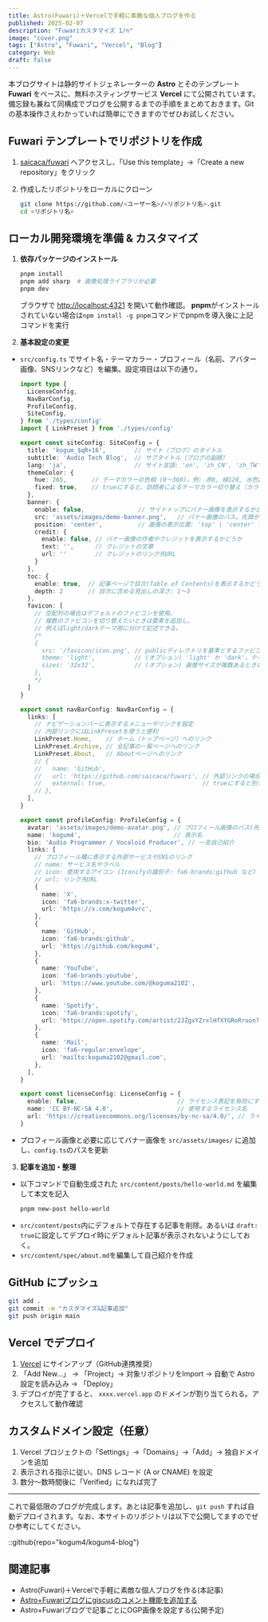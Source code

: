 ```yaml
---
title: Astro(Fuwari)＋Vercelで手軽に素敵な個人ブログを作る
published: 2025-02-07
description: "Fuwariカスタマイズ 1/n"
image: "cover.png"
tags: ["Astro", "Fuwari", "Vercel", "Blog"]
category: Web
draft: false
---
```


本ブログサイトは静的サイトジェネレーターの **Astro** とそのテンプレート **Fuwari** をベースに、無料ホスティングサービス **Vercel** にて公開されています。備忘録も兼ねて同構成でブログを公開するまでの手順をまとめておきます。Gitの基本操作さえわかっていれば簡単にできますのでぜひお試しください。

## Fuwari テンプレートでリポジトリを作成

1. [saicaca/fuwari](https://github.com/saicaca/fuwari) へアクセスし、「Use this template」→「Create a new repository」をクリック

2. 作成したリポジトリをローカルにクローン
   ```bash
   git clone https://github.com/<ユーザー名>/<リポジトリ名>.git
   cd <リポジトリ名>
   ```

## ローカル開発環境を準備 & カスタマイズ

1. **依存パッケージのインストール**  
   ```bash
   pnpm install
   pnpm add sharp  # 画像処理ライブラリが必要
   pnpm dev
   ```
   ブラウザで [http://localhost:4321](http://localhost:4321) を開いて動作確認。 **pnpm**がインストールされていない場合は`npm install -g pnpm`コマンドでpnpmを導入後に上記コマンドを実行

2. **基本設定の変更**  
  - `src/config.ts` でサイト名・テーマカラー・プロフィール（名前、アバター画像、SNSリンクなど）を編集。設定項目は以下の通り。 

    ```typescript
    import type {
      LicenseConfig,
      NavBarConfig,
      ProfileConfig,
      SiteConfig,
    } from './types/config'
    import { LinkPreset } from './types/config'

    export const siteConfig: SiteConfig = {
      title: 'kogum_$qR+16',        // サイト（ブログ）のタイトル
      subtitle: 'Audio Tech Blog',  // サブタイトル（ブログの副題）
      lang: 'ja',                   // サイト言語: 'en', 'zh_CN', 'zh_TW', 'ja', 'ko', 'es', 'th' など
      themeColor: {
        hue: 265,       // テーマカラーの色相 (0〜360)。例: 赤0, 緑120, 水色200, ピンク345 等
        fixed: true,    // trueにすると、訪問者によるテーマカラー切り替え（カラーピッカー）を隠す
      },
      banner: {
        enable: false,               // サイトトップにバナー画像を表示するかどうか
        src: 'assets/images/demo-banner.png',   // バナー画像のパス。先頭が'/'ならpublic直下、そうでなければsrc/assets内
        position: 'center',          // 画像の表示位置: 'top' | 'center' | 'bottom'
        credit: {
          enable: false, // バナー画像の作者やクレジットを表示するかどうか
          text: '',      // クレジットの文章
          url: ''        // クレジットのリンク先URL
        }
      },
      toc: {
        enable: true,  // 記事ページで目次(Table of Contents)を表示するかどうか
        depth: 2       // 目次に含める見出しの深さ: 1〜3
      },
      favicon: [
        // 空配列の場合はデフォルトのファビコンを使用。
        // 複数のファビコンを切り替えたいときは要素を追加し、
        // 例えばlight/darkテーマ用に分けて記述できる。
        /*
        {
          src: '/favicon/icon.png', // publicディレクトリを基準とするファビコンのパス
          theme: 'light',           // (オプション) 'light' か 'dark'。テーマ別ファビコンがある場合に設定
          sizes: '32x32',           // (オプション) 画像サイズが複数あるときに指定
        },
        */
      ]
    }

    export const navBarConfig: NavBarConfig = {
      links: [
        // ナビゲーションバーに表示するメニューやリンクを設定
        // 内部リンクにはLinkPresetを使うと便利
        LinkPreset.Home,    // ホーム（トップページ）へのリンク
        LinkPreset.Archive, // 全記事の一覧ページへのリンク
        LinkPreset.About,   // Aboutページへのリンク
        // {
        //   name: 'GitHub',
        //   url: 'https://github.com/saicaca/fuwari', // 外部リンクの場合
        //   external: true,                           // trueにすると別タブで開き、外部リンクアイコンを表示
        // },
      ],
    }

    export const profileConfig: ProfileConfig = {
      avatar: 'assets/images/demo-avatar.png', // プロフィール画像のパス(先頭'/'なしはsrc/assets/images基準)
      name: 'kogum4',                          // 表示名
      bio: 'Audio Programmer / Vocaloid Producer', // 一言自己紹介
      links: [
        // プロフィール欄に表示する外部サービスやSNSのリンク
        // name: サービス名やラベル
        // icon: 使用するアイコン (Iconifyの識別子: fa6-brands:github など)
        // url: リンク先URL
        {
          name: 'X',
          icon: 'fa6-brands:x-twitter',
          url: 'https://x.com/kogum4vrc',
        },
        {
          name: 'GitHub',
          icon: 'fa6-brands:github',
          url: 'https://github.com/kogum4',
        },
        {
          name: 'YouTube',
          icon: 'fa6-brands:youtube',
          url: 'https://www.youtube.com/@koguma2102',
        },
        {
          name: 'Spotify',
          icon: 'fa6-brands:spotify',
          url: 'https://open.spotify.com/artist/2JZgxYZrxlHfXYGRoRruon?si=skWqYMu0TAioPRpnmwMzFA',
        },
        {
          name: 'Mail',
          icon: 'fa6-regular:envelope',
          url: 'mailto:koguma2102@gmail.com',
        },
      ],
    }

    export const licenseConfig: LicenseConfig = {
      enable: false,                            // ライセンス表記を有効にするかどうか
      name: 'CC BY-NC-SA 4.0',                  // 使用するライセンス名
      url: 'https://creativecommons.org/licenses/by-nc-sa/4.0/', // ライセンスURL
    }
    ```

   - プロフィール画像と必要に応じてバナー画像を `src/assets/images/` に追加し、`config.ts`のパスを更新

3. **記事を追加・整理**  
  - 以下コマンドで自動生成された `src/content/posts/hello-world.md` を編集して本文を記入
    ```bash
    pnpm new-post hello-world
    ```
  - `src/content/posts`内にデフォルトで存在する記事を削除。あるいは `draft: true`に設定してデプロイ時にデフォルト記事が表示されないようにしておく。
  - `src/content/spec/about.md`を編集して自己紹介を作成

## GitHub にプッシュ

```bash
git add .
git commit -m "カスタマイズ&記事追加"
git push origin main
```

## Vercel でデプロイ

1. [Vercel](https://vercel.com/) にサインアップ（GitHub連携推奨）
2. 「Add New...」 → 「Project」→ 対象リポジトリをImport → 自動で Astro 設定を読み込み → 「Deploy」
3. デプロイが完了すると、 `xxxx.vercel.app` のドメインが割り当てられる。アクセスして動作確認

## カスタムドメイン設定（任意）

1. Vercel プロジェクトの「Settings」→「Domains」→「Add」→ 独自ドメインを追加
2. 表示される指示に従い、DNS レコード (A or CNAME) を設定
3. 数分～数時間後に「Verified」になれば完了
---
これで最低限のブログが完成します。あとは記事を追加し、`git push` すれば自動デプロイされます。なお、本サイトのリポジトリは以下で公開してますのでぜひ参考にしてください。

::github{repo="kogum4/kogum4-blog"}

## 関連記事
- Astro(Fuwari)＋Vercelで手軽に素敵な個人ブログを作る(本記事)
- [Astro+Fuwariブログにgiscusのコメント機能を追加する](https://kogum4.com/posts/astro-fuwari-comment-giscus/)
- Astro+Fuwariブログで記事ごとにOGP画像を設定する(公開予定)